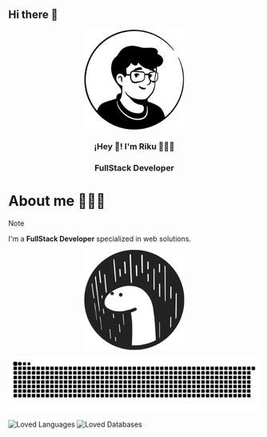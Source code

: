 ## Hi there 👋
<p align="center" width="300">
   <img align="center" width="200" src="https://github.com/IRikune/IRikune/blob/main/assets/riku.webp" />
   <h3 align="center">¡Hey 👋! I'm Riku 👨🏻‍💻</h3>
   <h3 align="center">FullStack Developer</h3>
</p>

# About me 🧑🏻‍💻

>[!Note]
> I'm a **FullStack Developer** specialized in web solutions.

<p align="center" width="300">
   <img align="center" width="200" src="https://github.com/IRikune/IRikune/blob/main/assets/deno.webp" />
</p>

<p align = "center">
	<img src = "https://github.com/7oSkaaa/7oSkaaa/blob/output/github-contribution-grid-snake.svg?" alt = "Snake Game"/>
</p>

<img src="https://github-readme-tech-stack.vercel.app/api/cards?title=Loved+Languages&align=center&titleAlign=center&lineCount=1&theme=monokai&bg=%23282C34&badge=%2321252B&border=%2321252B&titleColor=%2343A3EF&line1=javascript%2CJavascript%2Cf7df1e%3Btypescript%2CTypescript%2C3178c6%3B" alt="Loved Languages" />

<img src="https://github-readme-tech-stack.vercel.app/api/cards?title=Loved+Databases&align=center&titleAlign=center&fontFamily=Nunito&lineCount=1&theme=monokai&bg=%23272822&badge=%231D1E19&border=%231D1E19&titleColor=%2379D62E&line1=redis%2Credis%2Cffffff%3Bmysql%2Cmysql%2Cffffff%3Bmongodb%2Cmongodb%2C13aa52%3Bpostgresql%2Cpostgresql%2C336791%3B" alt="Loved Databases" />